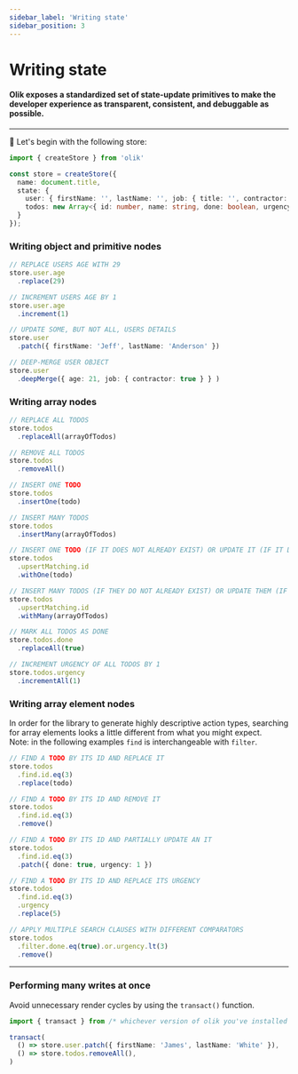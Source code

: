 ```yaml
---
sidebar_label: 'Writing state'
sidebar_position: 3
---
```


# Writing state

#### Olik exposes a standardized set of state-update primitives to make the developer experience as transparent, consistent, and debuggable as possible.

---

🥚 Let's begin with the following store:
```ts
import { createStore } from 'olik'

const store = createStore({
  name: document.title,
  state: {
    user: { firstName: '', lastName: '', job: { title: '', contractor: false } },
    todos: new Array<{ id: number, name: string, done: boolean, urgency: number }>(),
  }
});
```

### Writing **object and primitive** nodes
```ts
// REPLACE USERS AGE WITH 29
store.user.age
  .replace(29)

// INCREMENT USERS AGE BY 1
store.user.age
  .increment(1)

// UPDATE SOME, BUT NOT ALL, USERS DETAILS
store.user
  .patch({ firstName: 'Jeff', lastName: 'Anderson' })

// DEEP-MERGE USER OBJECT
store.user
  .deepMerge({ age: 21, job: { contractor: true } } )
```

### Writing **array** nodes

```ts
// REPLACE ALL TODOS
store.todos
  .replaceAll(arrayOfTodos)

// REMOVE ALL TODOS
store.todos
  .removeAll()

// INSERT ONE TODO
store.todos
  .insertOne(todo)

// INSERT MANY TODOS
store.todos
  .insertMany(arrayOfTodos)

// INSERT ONE TODO (IF IT DOES NOT ALREADY EXIST) OR UPDATE IT (IF IT DOES)
store.todos
  .upsertMatching.id
  .withOne(todo)

// INSERT MANY TODOS (IF THEY DO NOT ALREADY EXIST) OR UPDATE THEM (IF THEY DO)
store.todos
  .upsertMatching.id
  .withMany(arrayOfTodos)

// MARK ALL TODOS AS DONE
store.todos.done
  .replaceAll(true)

// INCREMENT URGENCY OF ALL TODOS BY 1
store.todos.urgency
  .incrementAll(1)  
```

### Writing **array element** nodes
In order for the library to generate highly descriptive action types, searching for array elements looks a little different from what you might expect.<br/>
Note: in the following examples `find` is interchangeable with `filter`.  

```ts
// FIND A TODO BY ITS ID AND REPLACE IT
store.todos
  .find.id.eq(3)
  .replace(todo)

// FIND A TODO BY ITS ID AND REMOVE IT
store.todos
  .find.id.eq(3)
  .remove()

// FIND A TODO BY ITS ID AND PARTIALLY UPDATE AN IT
store.todos
  .find.id.eq(3)
  .patch({ done: true, urgency: 1 })

// FIND A TODO BY ITS ID AND REPLACE ITS URGENCY
store.todos
  .find.id.eq(3)
  .urgency
  .replace(5)

// APPLY MULTIPLE SEARCH CLAUSES WITH DIFFERENT COMPARATORS
store.todos
  .filter.done.eq(true).or.urgency.lt(3)
  .remove()
```

---

### Performing **many writes** at once
Avoid unnecessary render cycles by using the `transact()` function.
```ts
import { transact } from /* whichever version of olik you've installed */

transact(
  () => store.user.patch({ firstName: 'James', lastName: 'White' }),
  () => store.todos.removeAll(),
)
```